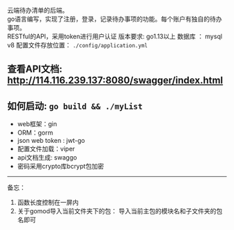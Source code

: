云端待办清单的后端。  
go语⾔编写，实现了注册，登录，记录待办事项的功能。每个账户有独⾃的待办事项。  
RESTful的API，采用token进行用户认证
版本要求: go1.13以上 
数据库 ： mysql v8
配置文件存放位置： `./config/application.yml`

## 查看API文档: http://114.116.239.137:8080/swagger/index.html

## 如何启动: `go build && ./myList`

- web框架：gin
- ORM：gorm
- json web token : jwt-go
- 配置文件加载：viper
- api文档生成: swaggo
- 密码采用crypto库bcrypt包加密


---
备忘：
1. 函数长度控制在一屏内
2. 关于gomod导入当前文件夹下的包： 导入当前主包的模块名和子文件夹的包名即可